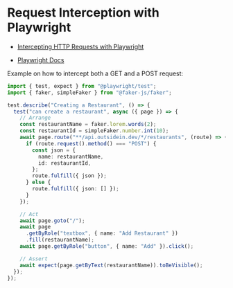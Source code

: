 # Request Interception with Playwright

- [Intercepting HTTP Requests with Playwright](https://timdeschryver.dev/blog/intercepting-http-requests-with-playwright)

- [Playwright Docs](https://playwright.dev/docs/release-notes#response-interception)

Example on how to intercept both a GET and a POST request:

```ts
import { test, expect } from "@playwright/test";
import { faker, simpleFaker } from "@faker-js/faker";

test.describe("Creating a Restaurant", () => {
  test("can create a restaurant", async ({ page }) => {
    // Arrange
    const restaurantName = faker.lorem.words(2);
    const restaurantId = simpleFaker.number.int(10);
    await page.route("**/api.outsidein.dev/*/restaurants", (route) => {
      if (route.request().method() === "POST") {
        const json = {
          name: restaurantName,
          id: restaurantId,
        };
        route.fulfill({ json });
      } else {
        route.fulfill({ json: [] });
      }
    });

    // Act
    await page.goto("/");
    await page
      .getByRole("textbox", { name: "Add Restaurant" })
      .fill(restaurantName);
    await page.getByRole("button", { name: "Add" }).click();

    // Assert
    await expect(page.getByText(restaurantName)).toBeVisible();
  });
});
```
